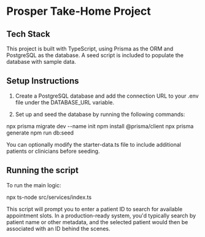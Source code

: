# Prosper Take-Home Project

## Tech Stack

This project is built with TypeScript, using Prisma as the ORM and PostgreSQL as the database. A seed script is included to populate the database with sample data.

## Setup Instructions

1. Create a PostgreSQL database and add the connection URL to your .env file under the DATABASE_URL variable.

2. Set up and seed the database by running the following commands:

npx prisma migrate dev --name init
npm install @prisma/client
npx prisma generate
npm run db:seed

You can optionally modify the starter-data.ts file to include additional patients or clinicians before seeding.

## Running the script

To run the main logic:

npx ts-node src/services/index.ts

This script will prompt you to enter a patient ID to search for available appointment slots. In a production-ready system, you'd typically search by patient name or other metadata, and the selected patient would then be associated with an ID behind the scenes.
